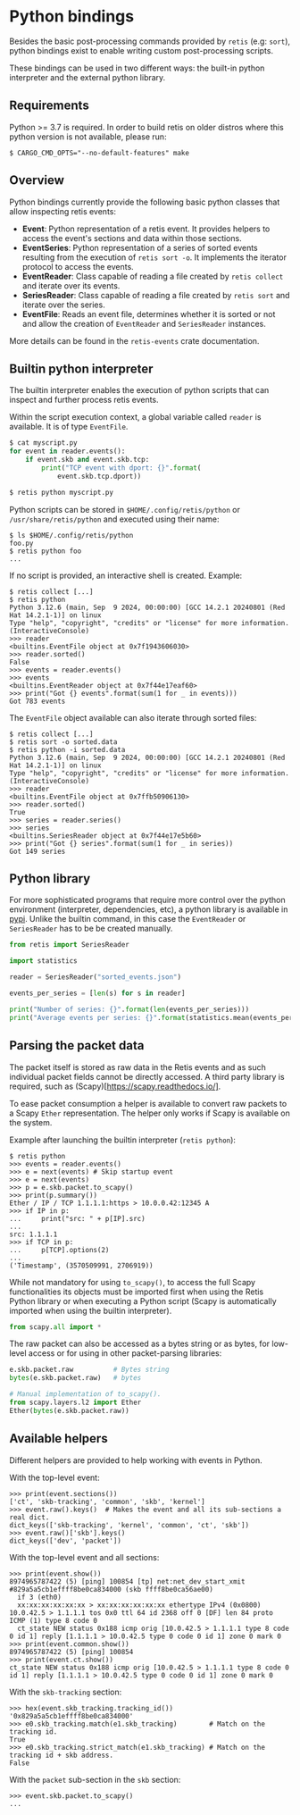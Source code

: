 # Python bindings

Besides the basic post-processing commands provided by `retis` (e.g: `sort`),
python bindings exist to enable writing custom post-processing scripts.

These bindings can be used in two different ways: the built-in python
interpreter and the external python library.

## Requirements

Python >= 3.7 is required. In order to build retis on older distros where
this python version is not available, please run:

```
$ CARGO_CMD_OPTS="--no-default-features" make
```

## Overview

Python bindings currently provide the following basic python classes that
allow inspecting retis events:

- **Event**: Python representation of a retis event. It provides helpers to
access the event's sections and data within those sections.
- **EventSeries**: Python representation of a series of sorted events resulting
from the execution of `retis sort -o`. It implements the iterator protocol to
access the events.
- **EventReader**: Class capable of reading a file created by `retis collect`
and iterate over its events.
- **SeriesReader**: Class capable of reading a file created by `retis sort`
and iterate over the series.
- **EventFile**: Reads an event file, determines whether it is sorted or not
and allow the creation of `EventReader` and `SeriesReader` instances.

More details can be found in the `retis-events` crate documentation.

## Builtin python interpreter

The builtin interpreter enables the execution of python scripts that can inspect
and further process retis events.

Within the script execution context, a global variable called `reader` is
available. It is of type `EventFile`.


```python
$ cat myscript.py
for event in reader.events():
    if event.skb and event.skb.tcp:
        print("TCP event with dport: {}".format(
            event.skb.tcp.dport))

$ retis python myscript.py
```

Python scripts can be stored in `$HOME/.config/retis/python` or
`/usr/share/retis/python` and executed using their name:

```text
$ ls $HOME/.config/retis/python
foo.py
$ retis python foo
...
```

If no script is provided, an interactive shell is created. Example:

```text
$ retis collect [...]
$ retis python
Python 3.12.6 (main, Sep  9 2024, 00:00:00) [GCC 14.2.1 20240801 (Red Hat 14.2.1-1)] on linux
Type "help", "copyright", "credits" or "license" for more information.
(InteractiveConsole)
>>> reader
<builtins.EventFile object at 0x7f1943606030>
>>> reader.sorted()
False
>>> events = reader.events()
>>> events
<builtins.EventReader object at 0x7f44e17eaf60>
>>> print("Got {} events".format(sum(1 for _ in events)))
Got 783 events
```

The `EventFile` object available can also iterate through sorted files:

```text
$ retis collect [...]
$ retis sort -o sorted.data
$ retis python -i sorted.data
Python 3.12.6 (main, Sep  9 2024, 00:00:00) [GCC 14.2.1 20240801 (Red Hat 14.2.1-1)] on linux
Type "help", "copyright", "credits" or "license" for more information.
(InteractiveConsole)
>>> reader
<builtins.EventFile object at 0x7ffb50906130>
>>> reader.sorted()
True
>>> series = reader.series()
>>> series
<builtins.SeriesReader object at 0x7f44e17e5b60>
>>> print("Got {} series".format(sum(1 for _ in series))
Got 149 series
```

## Python library

For more sophisticated programs that require more control over the python
environment (interpreter, dependencies, etc), a python library is available in
[pypi](https://pypi.org/project/retis). Unlike the builtin command, in this case
the `EventReader` or `SeriesReader` has to be be created manually.

```python
from retis import SeriesReader

import statistics

reader = SeriesReader("sorted_events.json")

events_per_series = [len(s) for s in reader]

print("Number of series: {}".format(len(events_per_series)))
print("Average events per series: {}".format(statistics.mean(events_per_series)))
```

## Parsing the packet data

The packet itself is stored as raw data in the Retis events and as such
individual packet fields cannot be directly accessed. A third party library is
required, such as (Scapy)[https://scapy.readthedocs.io/].

To ease packet consumption a helper is available to convert raw packets to a
Scapy `Ether` representation. The helper only works if Scapy is available on the
system.

Example after launching the builtin interpreter (`retis python`):

```text
$ retis python
>>> events = reader.events()
>>> e = next(events) # Skip startup event
>>> e = next(events)
>>> p = e.skb.packet.to_scapy()
>>> print(p.summary())
Ether / IP / TCP 1.1.1.1:https > 10.0.0.42:12345 A
>>> if IP in p:
...     print("src: " + p[IP].src)
...
src: 1.1.1.1
>>> if TCP in p:
...     p[TCP].options(2)
...
('Timestamp', (3570509991, 2706919))
```

While not mandatory for using `to_scapy()`, to access the full Scapy
functionalities its objects must be imported first when using the Retis Python
library or when executing a Python script (Scapy is automatically imported when
using the builtin interpreter).

```python
from scapy.all import *
```

The raw packet can also be accessed as a bytes string or as bytes, for low-level
access or for using in other packet-parsing libraries:

```python
e.skb.packet.raw          # Bytes string
bytes(e.skb.packet.raw)   # bytes

# Manual implementation of to_scapy().
from scapy.layers.l2 import Ether
Ether(bytes(e.skb.packet.raw))
```

## Available helpers

Different helpers are provided to help working with events in Python.

With the top-level event:

```text
>>> print(event.sections())
['ct', 'skb-tracking', 'common', 'skb', 'kernel']
>>> event.raw().keys()  # Makes the event and all its sub-sections a real dict.
dict_keys(['skb-tracking', 'kernel', 'common', 'ct', 'skb'])
>>> event.raw()['skb'].keys()
dict_keys(['dev', 'packet'])
```

With the top-level event and all sections:

```text
>>> print(event.show())
8974965787422 (5) [ping] 100854 [tp] net:net_dev_start_xmit #829a5a5cb1effff8be0ca834000 (skb ffff8be0ca56ae00)
  if 3 (eth0)
  xx:xx:xx:xx:xx:xx > xx:xx:xx:xx:xx:xx ethertype IPv4 (0x0800) 10.0.42.5 > 1.1.1.1 tos 0x0 ttl 64 id 2368 off 0 [DF] len 84 proto ICMP (1) type 8 code 0
  ct_state NEW status 0x188 icmp orig [10.0.42.5 > 1.1.1.1 type 8 code 0 id 1] reply [1.1.1.1 > 10.0.42.5 type 0 code 0 id 1] zone 0 mark 0
>>> print(event.common.show())
8974965787422 (5) [ping] 100854
>>> print(event.ct.show())
ct_state NEW status 0x188 icmp orig [10.0.42.5 > 1.1.1.1 type 8 code 0 id 1] reply [1.1.1.1 > 10.0.42.5 type 0 code 0 id 1] zone 0 mark 0
```

With the `skb-tracking` section:

```text
>>> hex(event.skb_tracking.tracking_id())
'0x829a5a5cb1effff8be0ca834000'
>>> e0.skb_tracking.match(e1.skb_tracking)        # Match on the tracking id.
True
>>> e0.skb_tracking.strict_match(e1.skb_tracking) # Match on the tracking id + skb address.
False
```

With the `packet` sub-section in the `skb` section:

```text
>>> event.skb.packet.to_scapy()
...
```
